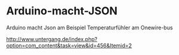 Arduino-macht-JSON
==================

Arduino macht Json am Beispiel Temperaturfühler am Onewire-bus

http://www.untergang.de/index.php?option=com_content&task=view&id=456&Itemid=2
